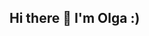 ## Hi there 👋 I'm Olga :)

<!--
**olgaDCI/olgaDCI** is a ✨ _special_ ✨ repository because its `README.md` (this file) appears on your GitHub profile.

Here are some ideas to get you started:

- 🔭 I’m currently working on ...
- 🌱 I’m currently learning ...
- 👯 I’m looking to collaborate on ...
- 🤔 I’m looking for help with ...
- 💬 Ask me about ...
- 📫 How to reach me: ...
- 😄 Pronouns: ...
- ⚡ Fun fact: ...
-->
<!--
Currently learning Java at [DCI](https://digitalcareerinstitute.org/). 


![Rashmi's Github Stats](https://github-readme-stats.vercel.app/api?username=olga-babina&count_private=true&show_icons=true&include_all_commits=true) -->
<!-- [Top Langs](https://github-readme-stats.vercel.app/api/top-langs/?username=olga-babina&hide=TeX&layout=compact) -->
